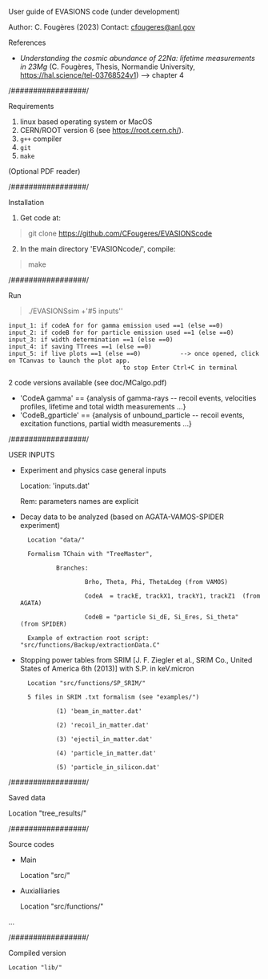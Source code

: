 User guide of EVASIONS code (under development)

Author: C. Fougères (2023)
Contact: cfougeres@anl.gov

References
 - *Understanding the cosmic abundance of 22Na: lifetime measurements in 23Mg* (C. Fougères, Thesis, Normandie University, https://hal.science/tel-03768524v1)
	--> chapter 4

/#################/

Requirements
1. linux based operating system or MacOS
2.  CERN/ROOT version 6  (see https://root.cern.ch/).
3. `g++` compiler 
4. `git` 
5. `make`

(Optional PDF reader)

/#################/


Installation
1. Get code at:
> git clone https://github.com/CFougeres/EVASIONScode
2. In the main directory 'EVASIONcode/', compile:
> make

/#################/

Run 
> ./EVASIONSsim +'#5 inputs''

	input_1: if codeA for for gamma emission used ==1 (else ==0)
	input_2: if codeB for for particle emission used ==1 (else ==0)
	input_3: if width determination ==1 (else ==0)
	input_4: if saving TTrees ==1 (else ==0)
	input_5: if live plots ==1 (else ==0)			--> once opened, click on TCanvas to launch the plot app.
							  	    to stop Enter Ctrl+C in terminal

2 code versions available (see doc/MCalgo.pdf)

- 'CodeA gamma' == {analysis of gamma-rays -- recoil events, velocities profiles, lifetime and total width measurements ...}  
- 'CodeB_gparticle' == {analysis of unbound_particle -- recoil events, excitation functions, partial width measurements ...}  

/#################/

USER INPUTS
- Experiment and physics case general inputs

	Location: 'inputs.dat'

	Rem: parameters names are explicit

- Decay data to be analyzed (based on AGATA-VAMOS-SPIDER experiment)

        Location "data/"

        Formalism TChain with "TreeMaster", 
                
                Branches:
                        
                        Brho, Theta, Phi, ThetaLdeg (from VAMOS)
                        
                        CodeA  = trackE, trackX1, trackY1, trackZ1  (from AGATA)
                        
                        CodeB = "particle Si_dE, Si_Eres, Si_theta"  (from SPIDER)	    

        Example of extraction root script: "src/functions/Backup/extractionData.C"
		
- Stopping power tables from SRIM [J. F. Ziegler et al., SRIM Co., United States of America 6th (2013)] with S.P. in keV.micron

        Location "src/functions/SP_SRIM/"
	
        5 files in SRIM .txt formalism (see "examples/")
                
                (1) 'beam_in_matter.dat'
	        
                (2) 'recoil_in_matter.dat'
		
                (3) 'ejectil_in_matter.dat'
		
                (4) 'particle_in_matter.dat'
		
                (5) 'particle_in_silicon.dat'


/#################/

Saved data

Location "tree_results/"


/#################/

Source codes

- Main	

	Location "src/"

- Auxialliaries	

	Location "src/functions/"
       
...


/#################/

Compiled version

	Location "lib/"
        
